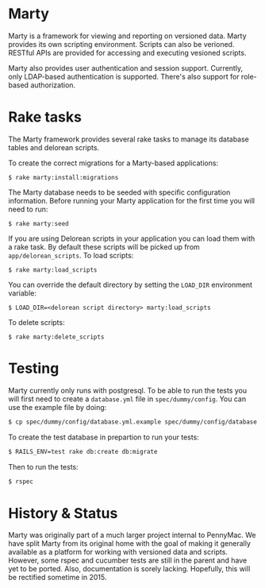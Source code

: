 # Marty

Marty is a framework for viewing and reporting on versioned data.
Marty provides its own scripting environment.  Scripts can also be
verioned.  RESTful APIs are provided for accessing and executing
vesioned scripts.

Marty also provides user authentication and session support.
Currently, only LDAP-based authentication is supported.  There's also
support for role-based authorization.

# Rake tasks

The Marty framework provides several rake tasks to manage its database tables
and delorean scripts.

To create the correct migrations for a Marty-based applications:

```
$ rake marty:install:migrations
```

The Marty database needs to be seeded with specific configuration
information. Before running your Marty application for the first time you will
need to run:

```
$ rake marty:seed
```

If you are using Delorean scripts in your application you can load them
with a rake task. By default these scripts will be picked up from
`app/delorean_scripts`. To load scripts:

```
$ rake marty:load_scripts
```

You can override the default directory by setting the `LOAD_DIR` environment
variable:

```
$ LOAD_DIR=<delorean script directory> marty:load_scripts
```

To delete scripts:

```
$ rake marty:delete_scripts
```

# Testing

Marty currently only runs with postgresql. To be able to run the tests
you will first need to create a `database.yml` file in `spec/dummy/config`.
You can use the example file by doing:

```bash
$ cp spec/dummy/config/database.yml.example spec/dummy/config/database.yml
```

To create the test database in prepartion to run your tests:

```bash
$ RAILS_ENV=test rake db:create db:migrate
```

Then to run the tests:

```bash
$ rspec
```

# History & Status

Marty was originally part of a much larger project internal to
PennyMac.  We have split Marty from its original home with the goal of
making it generally available as a platform for working with versioned
data and scripts. However, some rspec and cucumber tests are still in
the parent and have yet to be ported. Also, documentation is sorely
lacking. Hopefully, this will be rectified sometime in 2015.
